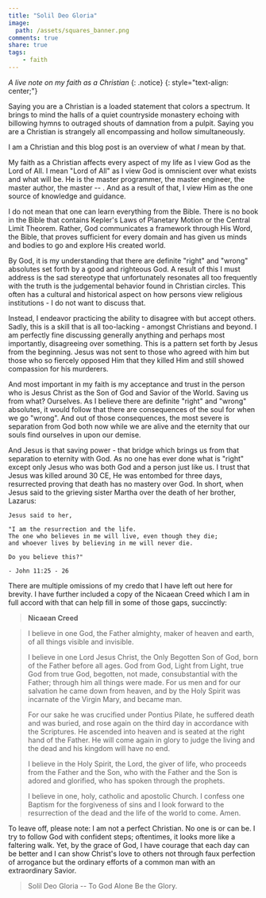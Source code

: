 ```yaml
---
title: "Solil Deo Gloria"
image:
  path: /assets/squares_banner.png
comments: true
share: true
tags:
    - faith
---
```


_A live note on my faith as a Christian_
{: .notice}
{: style="text-align: center;"}

Saying you are a Christian is a loaded statement that colors a spectrum.
It brings to mind the halls of a quiet countryside monastery echoing with billowing hymns to outraged shouts of damnation from a pulpit.
Saying you are a Christian is strangely all encompassing and hollow simultaneously.

I am a Christian and this blog post is an overview of what _I_ mean by that.

My faith as a Christian affects every aspect of my life as I view God as the Lord of All.
I mean "Lord of All" as I view God is omniscient over what exists and what will be.
He is the master programmer, the master engineer, the master author, the master -- .
And as a result of that, I view Him as the one source of knowledge and guidance.

I do not mean that one can learn everything from the Bible.
There is no book in the Bible that contains Kepler's Laws of Planetary Motion or the Central Limit Theorem. 
Rather, God communicates a framework through His Word, the Bible, that proves sufficient for every domain and has given us minds and bodies to go and explore His created world.

By God, it is my understanding that there are definite "right" and "wrong" absolutes set forth by a good and righteous God.
A result of this I must address is the sad stereotype that unfortunately resonates all too frequently with the truth is the judgemental behavior found in Christian circles.
This often has a cultural and historical aspect on how persons view religious institutions - I do not want to discuss that.

Instead, I endeavor practicing the ability to disagree with but accept others.
Sadly, this is a skill that is all too-lacking - amongst Christians and beyond.
I am perfectly fine discussing generally anything and perhaps most importantly, disagreeing over something.
This is a pattern set forth by Jesus from the beginning.
Jesus was not sent to those who agreed with him but those who so fiercely opposed Him that they killed Him and still showed compassion for his murderers.

And most important in my faith is my acceptance and trust in the person who is Jesus Christ as the Son of God and Savior of the World.
Saving us from what?
Ourselves.
As I believe there are definite "right" and "wrong" absolutes, it would follow that there are consequences of the soul for when we go "wrong".
And out of those consequences, the most severe is separation from God both now while we are alive and the eternity that our souls find ourselves in upon our demise.

And Jesus is that saving power - that bridge which brings us from that separation to eternity with God.
As no one has ever done what is "right" except only Jesus who was both God and a person just like us.
I trust that Jesus was killed around 30 CE, He was entombed for three days, resurrected proving that death has no mastery over God.
In short, when Jesus said to the grieving sister Martha over the death of her brother, Lazarus:

    Jesus said to her,

    "I am the resurrection and the life. 
    The one who believes in me will live, even though they die; 
    and whoever lives by believing in me will never die.

    Do you believe this?"

    - John 11:25 - 26

There are multiple omissions of my credo that I have left out here for brevity.
I have further included a copy of the Nicaean Creed which I am in full accord with that can help fill in some of those gaps, succinctly:

> **Nicaean Creed**

> I believe in one God, the Father almighty, maker of heaven and earth, of all things visible and invisible. 
>
> I believe in one Lord Jesus Christ, the Only Begotten Son of God, born of the Father before all ages. God from God, Light from Light, true God from true God, begotten, not made, consubstantial with the Father; through him all things were made. For us men and for our salvation he came down from heaven, and by the Holy Spirit was incarnate of the Virgin Mary, and became man.
>
> For our sake he was crucified under Pontius Pilate, he suffered death and was buried, and rose again on the third day in accordance with the Scriptures. He ascended into heaven and is seated at the right hand of the Father. He will come again in glory
to judge the living and the dead and his kingdom will have no end.
>
> I believe in the Holy Spirit, the Lord, the giver of life, who proceeds from the Father and the Son, who with the Father and the Son is adored and glorified, who has spoken through the prophets.
>
> I believe in one, holy, catholic and apostolic Church. I confess one Baptism for the forgiveness of sins and I look forward to the resurrection of the dead and the life of the world to come. Amen.

To leave off, please note: I am not a perfect Christian.
No one is or can be.
I try to follow God with confident steps; oftentimes, it looks more like a faltering walk.
Yet, by the grace of God, I have courage that each day can be better and I can show Christ's love to others not through faux perfection of arrogance but the ordinary efforts of a common man with an extraordinary Savior.

> Solil Deo Gloria -- To God Alone Be the Glory.

